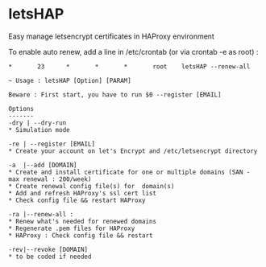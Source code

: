# letsHAP
Easy manage letsencrypt certificates in HAProxy environment

To enable auto renew, add a line in /etc/crontab (or via crontab -e as root) :

`` *       23      *       *       *       root    letsHAP --renew-all ``


 ```
 ~ Usage : letsHAP [Option] [PARAM]

 Beware : First start, you have to run $0 --register [EMAIL]

Options
-------
-dry | --dry-run
* Simulation mode

-re | --register [EMAIL]
* Create your account on let's Encrypt and /etc/letsencrypt directory

-a  |--add [DOMAIN]
* Create and install certificate for one or multiple domains (SAN - max renewal : 200/week)
* Create renewal config file(s) for  domain(s)
* Add and refresh HAProxy's ssl cert list  
* Check config file && restart HAProxy

-ra |--renew-all :
* Renew what's needed for renewed domains
* Regenerate .pem files for HAProxy
* HAProxy : Check config file && restart

-rev|--revoke [DOMAIN]
* to be coded if needed


```
